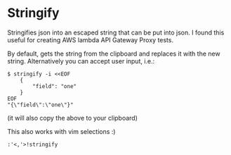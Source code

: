 # Stringify

Stringifies json into an escaped string that can be put into json.
I found this useful for creating AWS lambda API Gateway Proxy tests.

By default, gets the string from the clipboard and replaces it with the new string.
Alternatively you can accept user input, i.e.:

```
$ stringify -i <<EOF
    {
        "field": "one"
    }
EOF
"{\"field\":\"one\"}"
```
(it will also copy the above to your clipboard)

This also works with vim selections :)
```
:'<,'>!stringify
```
